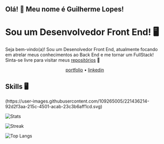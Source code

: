 ## Olá! 👋 Meu nome é Guilherme Lopes!

# Sou um Desenvolvedor Front End! 🖥️

Seja bem-vindo(a)! Sou um Desenolvedor Front End, atualmente focando em atrelar meus conhecimentos ao Back End e me tornar um FullStack! Sinta-se livre para visitar meus [repositórios](https://github.com/gguilhermelopes?tab=repositories) 🤙

<p align="center">
  <a href="https://gguilhermelopes.github.io">portfolio</a> •
  <a href="https://www.linkedin.com/in/gguilhermelopes/">linkedin</a>
</p>


## Skills 🖥️
<div>
(https://user-images.githubusercontent.com/109265005/221436214-92d2f3aa-215c-4501-acab-23c3b6aff1cd.svg)
</div>






![Stats](https://github-readme-stats.vercel.app/api?username=gguilhermelopes&show_icons=true&theme=dracula)

![Streak](https://streak-stats.demolab.com/?user=gguilhermelopes&theme=dracula)

![Top Langs](https://github-readme-stats.vercel.app/api/top-langs/?username=gguilhermelopes&layout=compact&theme=dracula)
